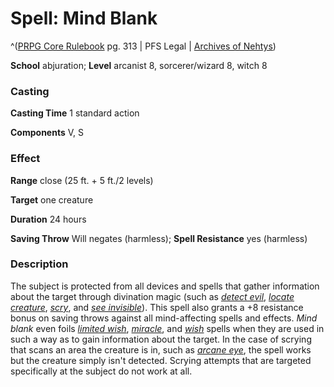 # Spell: Mind Blank

^([PRPG Core Rulebook][ss-mind-blank] pg. 313 | PFS Legal | [Archives of Nehtys][sn-mind-blank])

**School** abjuration; **Level** arcanist 8, sorcerer/wizard 8, witch 8

### Casting

**Casting Time** 1 standard action  

**Components** V, S

### Effect

**Range** close (25 ft. + 5 ft./2 levels)  

**Target** one creature  

**Duration** 24 hours  

**Saving Throw** Will negates (harmless); **Spell Resistance** yes (harmless)

### Description

The subject is protected from all devices and spells that gather information about the target through divination magic (such as _[detect evil]_, _[locate creature]_, _[scry]_, and _[see invisible]_). This spell also grants a +8 resistance bonus on saving throws against all mind-affecting spells and effects. _Mind blank_ even foils _[limited wish]_, _[miracle]_, and _[wish]_ spells when they are used in such a way as to gain information about the target. In the case of scrying that scans an area the creature is in, such as _[arcane eye]_, the spell works but the creature simply isn't detected. Scrying attempts that are targeted specifically at the subject do not work at all.

[ss-mind-blank]: http://paizo.com/pathfinderRPG/v57
[sn-mind-blank]: http://www.archivesofnethys.com/SpellDisplay.aspx?ItemName=Mind%20Blank
[detect evil]: http://www.archivesofnethys.com/SpellDisplay.aspx?ItemName=detect%20evil
[locate creature]: http://www.archivesofnethys.com/SpellDisplay.aspx?ItemName=locate%20creature
[wish]: http://www.archivesofnethys.com/SpellDisplay.aspx?ItemName=wish
[scry]: http://www.archivesofnethys.com/SpellDisplay.aspx?ItemName=scry
[see invisible]: http://www.archivesofnethys.com/SpellDisplay.aspx?ItemName=see%20invisible
[miracle]: http://www.archivesofnethys.com/SpellDisplay.aspx?ItemName=miracle
[arcane eye]: http://www.archivesofnethys.com/SpellDisplay.aspx?ItemName=arcane%20eye
[limited wish]: http://www.archivesofnethys.com/SpellDisplay.aspx?ItemName=limited%20wish